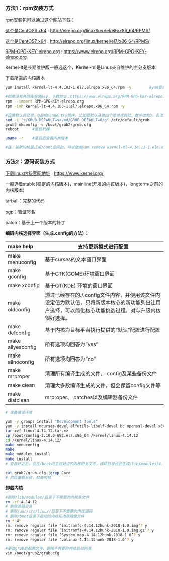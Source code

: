 ### 方法1：rpm安装方式

rpm安装包可以通过这个网站下载：

 [这个是CentOS6 x64](http://elrepo.org/linux/kernel/el6/x86_64/RPMS/)	:	http://elrepo.org/linux/kernel/el6/x86_64/RPMS/

 [这个是CentOS7 x64](http://elrepo.org/linux/kernel/el7/x86_64/RPMS/)	:	http://elrepo.org/linux/kernel/el7/x86_64/RPMS/

[RPM-GPG-KEY-elrepo.org](https://www.elrepo.org/RPM-GPG-KEY-elrepo.org)	:	https://www.elrepo.org/RPM-GPG-KEY-elrepo.org

Kernel-lt是长期维护版一般选这个，Kernel-ml是Linus亲自维护的主分支版本

下载所需的内核版本 

```bash
yum install kernel-lt-4.4.103-1.el7.elrepo.x86_64.rpm -y		#yum安装内核包

#如果没有外网先安装key，下载地址：https://www.elrepo.org/RPM-GPG-KEY-elrepo.org
rpm --import RPM-GPG-KEY-elrepo.org
rpm -ivh kernel-lt-4.4.103-1.el7.elrepo.x86_64.rpm -y

#设置默认启动项，0是按menuentry顺序。比如要默认从第四个菜单项启动，数字改为3，若改为 saved，则默认为上次启动项。
sed -i "s/GRUB_DEFAULT=saved/GRUB_DEFAULT=0/g" /etc/default/grub	
grub2-mkconfig -o /boot/grub2/grub.cfg
reboot		#重启机器

uname -r	#重启后查看内核版本

#注：装新内核是占用/boot空间的，可以使用yum remove kernel-ml-4.10.11-1.el6.elrepo.x86_64方式清理不用的kernel
```

### 方法2：源码安装方式

[下载linux内核官网地址](<https://www.kernel.org/>)	:	<https://www.kernel.org/>

一般选着stable(稳定的内核版本)，mainline(开发的内核版本)，longterm(之前的内核版本)

tarball：完整的代码

pgp：验证签名

patch：基于上一个版本的补丁

**编码内核选择界面（生成.config的方法）：**

| **make help**         |支持更新模式进行配置|
| :-------------------- | ------------------------------------------------------------ |
| make menuconfig   | 基于curses的文本窗口界面|
| make gconfig    | 基于GTK(GOME)环境窗口界面                                    |
| make xconfig     | 基于QT(KDE) 环境的窗口界面                                   |
| make oldconfig  | 透过已经存在的./.config文件内容，并使用该文件内设定值为默认值，只将新版本核心的新功能列出让用户选择，可以简化核心功能挑选过程。对与升级内核很好选择。 |
| make defconfig    | 基于内核为目标平台执行提供的“默认”配置进行配置               |
| make allyesconfig | 所有选项均回答为”yes”                                        |
| make allnoconfig | 所有选项均回答为”no”                                         |
| make mrproper    | 清理所有编译生成的文件、 config及某些备份文件                |
| make clean       | 清理大多数编译生成的文件，但会保留config文件等               |
| make distclean   | mrproper、 patches以及编辑器备份文件                         |

``` bash
# 准备编译环境

yum -y groups install "Development Tools"
yum -y install ncurses-devel elfutils-libelf-devel bc openssl-devel.x86_64
tar xvf linux-4.14.12.tar.xz
cp /boot/config-3.10.0-693.el7.x86_64 /kernel/linux-4.14.12
cd /kernel/linux-4.14.12/
make menuconfig
make
make modules_install
make install
# 安装好之后，会在/boot内生成对应的内核相关文件，模块目录也会生成/lib/modules/4.14.12

cat grub2/grub.cfg |grep Core
# 然后重启系统，检查内核
```

**卸载内核**

```bash
#删除/lib/modules/目录下不需要的内核库文件
rm -rf 4.14.12
# 删除源码目录
# 删除/usr/src/linux/目录下不需要的内核源码
# 删除/boot目录下启动的内核和内核映像文件
rm *-4*
rm: remove regular file ‘initramfs-4.14.12hunk-2018-1.0.img’? y
rm: remove regular file ‘initramfs-4.14.12hunk-2018-1.0.img.gz’? y
rm: remove regular file ‘System.map-4.14.12hunk-2018-1.0’? y
rm: remove regular file ‘vmlinuz-4.14.12hunk-2018-1.0’? y

#更改grub的配置文件，删除不需要的内核启动列表
vim /boot/grub2/grub.cfg
```

